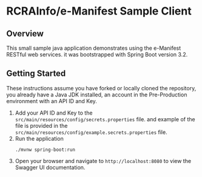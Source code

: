 # RCRAInfo/e-Manifest Sample Client

## Overview

This small sample java application demonstrates using the e-Manifest RESTful web services.
it was bootstrapped with Spring Boot version 3.2.

## Getting Started

These instructions assume you have forked or locally cloned the repository, you already have a Java JDK installed,
an account in the Pre-Production environment with an API ID and Key.

1. Add your API ID and Key to the `src/main/resources/config/secrets.properties` file. and example of the file is
   provided in
   the `src/main/resources/config/example.secrets.properties` file.
2. Run the application
    ```shell
    ./mvnw spring-boot:run
    ```
3. Open your browser and navigate to `http://localhost:8080` to view the Swagger UI documentation.